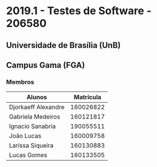 # 2019.1 - Testes de Software - 206580

## Universidade de Brasília (UnB)
## Campus Gama (FGA)
### Membros
|Alunos|Matrícula|
|-|-|
|Djorkaeff Alexandre|160026822|
|Gabriela Medeiros|160121817|
|Ignacio Sanabria|190055511|
|João Lucas|160009758|
|Larissa Siqueira|160130883|
|Lucas Gomes|160133505|
